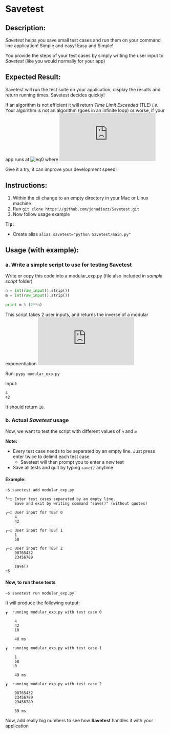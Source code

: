 # Savetest

## Description:
*Savetest* helps you save small test cases and run them on your command line application! Simple and easy! Easy and Simple!

You provide the steps of your test cases by simply writing the user input to *Savetest* (like you would normally for your app)

## Expected Result:
Savetest will run the test suite on your application, display the results and return running times. Savetest decides quickly!

If an algorithm is not efficient it will return *Time Limit Exceeded* (TLE)
*i.e.* Your algorithm is not an algorithm (goes in an infinite loop) or worse, if your app runs at ![eq0](http://latex.codecogs.com/gif.latex?O(n^7)) where ![eq1](http://latex.codecogs.com/gif.latex?%281%5Cleq%20n%20%5Cleq%2010%5E9%29)

Give it a try, it can improve your development speed!

## Instructions:
1. Within the cli change to an empty directory in your Mac or Linux machine
2. Run `git clone https://github.com/jonadiazz/Savetest.git`
3. Now follow usage example

**Tip:**
- Create alias `alias savetest="python Savetest/main.py"`

## Usage (with example):
### a. Write a simple script to use for testing Savetest

Write or copy this code into a modular_exp.py (file also included in *sample script* folder)

```python
n = int(raw_input().strip())
m = int(raw_input().strip())

print m % (2**n)
```

This script takes 2 user inputs, and returns the inverse of a modular exponentiation ![eq2](http://latex.codecogs.com/gif.latex?m%20%5Cmod%202%5En)

Run: `pypy modular_exp.py`

Input:
```
4
42
```
It should return `10`.

### b. Actual *Savetest* usage

Now, we want to test the script with different values of *`n`* and *`m`*

**Note:**
- Every test case needs to be separated by an empty line. Just press enter twice to delimit each test case
    - Savetest will then prompt you to enter a *new* test
- Save all tests and quit by typing *`save()`* anytime

#### Example:
```
~$ savetest add modular_exp.py

╰─○	Enter test cases separated by an empty line.
	Save and exit by writing command "save()" (without quotes)

╭─○	User input for TEST 0
	4
	42

╭─○	User input for TEST 1
	1
	58

╭─○	User input for TEST 2
	98765432
	23456789

	save()
~$
```

#### Now, to run these tests

```
~$ savetest run modular_exp.py`
```
It will produce the following output:
```
┲  running modular_exp.py with test case 0

    4
    42
    10

    48 ms

┲  running modular_exp.py with test case 1

    1
    58
    0

    49 ms

┲  running modular_exp.py with test case 2

    98765432
    23456789
    23456789

    59 ms

```


Now, add really big numbers to see how **Savetest** handles it with your application
